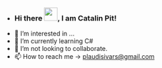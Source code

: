 - ### Hi there <img src="https://raw.githubusercontent.com/MartinHeinz/MartinHeinz/master/wave.gif" width="30px">, I am Catalin Pit!
- 👀 I’m interested in ...
- 🌱 I’m currently learning C#
- 💞️ I’m not looking to collaborate.
- 📫 How to reach me -> plaudisivars@gmail.com

